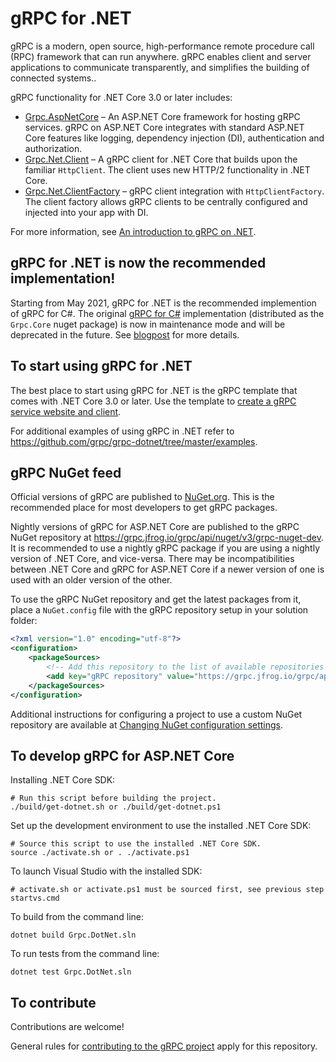 # gRPC for .NET

gRPC is a modern, open source, high-performance remote procedure call (RPC) framework that can run anywhere. gRPC enables client and server applications to communicate transparently, and simplifies the building of connected systems..

gRPC functionality for .NET Core 3.0 or later includes:

* [Grpc.AspNetCore](https://www.nuget.org/packages/Grpc.AspNetCore) &ndash; An ASP.NET Core framework for hosting gRPC services. gRPC on ASP.NET Core integrates with standard ASP.NET Core features like logging, dependency injection (DI), authentication and authorization.
* [Grpc.Net.Client](https://www.nuget.org/packages/Grpc.Net.Client) &ndash; A gRPC client for .NET Core that builds upon the familiar `HttpClient`. The client uses new HTTP/2 functionality in .NET Core.
* [Grpc.Net.ClientFactory](https://www.nuget.org/packages/Grpc.Net.ClientFactory) &ndash; gRPC client integration with `HttpClientFactory`. The client factory allows gRPC clients to be centrally configured and injected into your app with DI.

For more information, see [An introduction to gRPC on .NET](https://docs.microsoft.com/aspnet/core/grpc/).

## gRPC for .NET is now the recommended implementation!

Starting from May 2021, gRPC for .NET is the recommended implemention of gRPC for C#. The original [gRPC for C#](https://github.com/grpc/grpc/tree/master/src/csharp) implementation (distributed as the `Grpc.Core` nuget package) is now in maintenance mode and will be deprecated in the future.
See [blogpost](https://grpc.io/blog/grpc-csharp-future/) for more details.

## To start using gRPC for .NET

The best place to start using gRPC for .NET is the gRPC template that comes with .NET Core 3.0 or later. Use the template to [create a gRPC service website and client](https://docs.microsoft.com/aspnet/core/tutorials/grpc/grpc-start).

For additional examples of using gRPC in .NET refer to https://github.com/grpc/grpc-dotnet/tree/master/examples.

## gRPC NuGet feed

Official versions of gRPC are published to [NuGet.org](https://www.nuget.org/profiles/grpc-packages). This is the recommended place for most developers to get gRPC packages.

Nightly versions of gRPC for ASP.NET Core are published to the gRPC NuGet repository at https://grpc.jfrog.io/grpc/api/nuget/v3/grpc-nuget-dev. It is recommended to use a nightly gRPC package if you are using a nightly version of .NET Core, and vice-versa. There may be incompatibilities between .NET Core and gRPC for ASP.NET Core if a newer version of one is used with an older version of the other.

To use the gRPC NuGet repository and get the latest packages from it, place a `NuGet.config` file with the gRPC repository setup in your solution folder:

```xml
<?xml version="1.0" encoding="utf-8"?>
<configuration>
    <packageSources>
        <!-- Add this repository to the list of available repositories -->
        <add key="gRPC repository" value="https://grpc.jfrog.io/grpc/api/nuget/v3/grpc-nuget-dev" />
    </packageSources>
</configuration>
```

Additional instructions for configuring a project to use a custom NuGet repository are available at [Changing NuGet configuration settings](https://docs.microsoft.com/en-us/nuget/consume-packages/configuring-nuget-behavior#changing-config-settings).

## To develop gRPC for ASP.NET Core

Installing .NET Core SDK:
```
# Run this script before building the project.
./build/get-dotnet.sh or ./build/get-dotnet.ps1
```

Set up the development environment to use the installed .NET Core SDK:
```
# Source this script to use the installed .NET Core SDK.
source ./activate.sh or . ./activate.ps1
```
To launch Visual Studio with the installed SDK:
```
# activate.sh or activate.ps1 must be sourced first, see previous step
startvs.cmd
```

To build from the command line:
```
dotnet build Grpc.DotNet.sln
```

To run tests from the command line:
```
dotnet test Grpc.DotNet.sln
```

## To contribute

Contributions are welcome!

General rules for [contributing to the gRPC project](https://github.com/grpc/grpc/blob/master/CONTRIBUTING.md) apply for this repository.
